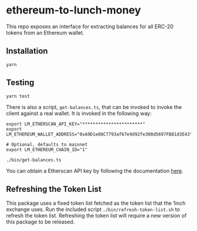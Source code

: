 # ethereum-to-lunch-money

This repo exposes an interface for extracting balances for all ERC-20 tokens
from an Ethereum wallet.

## Installation

```
yarn
```

## Testing

```
yarn test
```

There is also a script, `get-balances.ts`, that can be invoked to invoke the
client against a real wallet. It is invoked in the following way:

```
export LM_ETHERSCAN_API_KEY="***********************"
export LM_ETHEREUM_WALLET_ADDRESS="0xA9D1e08C7793af67e9d92fe308d5697FB81d3E43"

# Optional, defaults to mainnet
export LM_ETHEREUM_CHAIN_ID="1"

./bin/get-balances.ts
```

You can obtain a Etherscan API key by following the documentation [here](https://docs.etherscan.io/getting-started/viewing-api-usage-statistics).

## Refreshing the Token List

This package uses a fixed token list fetched as the token list that the 1inch
exchange uses. Run the included script
`./bin/refresh-token-list.sh` to refresh the token list. Refreshing the token
list will require a new version of this package to be released.
